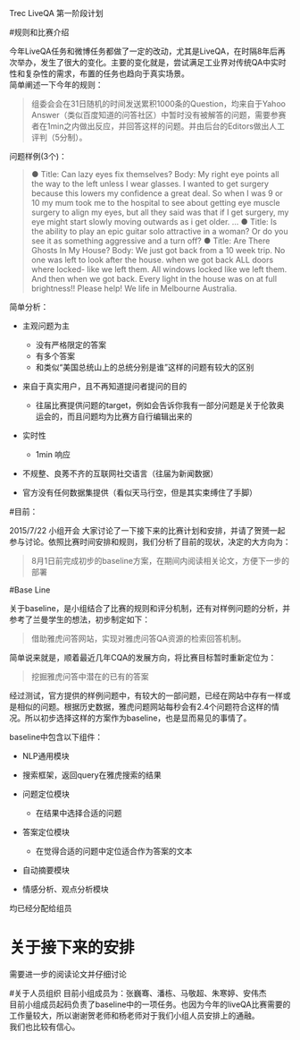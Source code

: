Trec LiveQA 第一阶段计划

#规则和比赛介绍

今年LiveQA任务和微博任务都做了一定的改动，尤其是LiveQA，在时隔8年后再次举办，发生了很大的变化。主要的变化就是，尝试满足工业界对传统QA中实时性和复杂性的需求，布置的任务也趋向于真实场景。  
简单阐述一下今年的规则：  
> 组委会会在31日随机的时间发送累积1000条的Question，均来自于Yahoo Answer（类似百度知道的问答社区）中暂时没有被解答的问题，需要参赛者在1min之内做出反应，并回答这样的问题。并由后台的Editors做出人工评判（5分制）。

问题样例(3个)：

>●   Title: Can lazy eyes fix themselves?
Body: My right eye points all the way to the left unless I wear glasses. I wanted to get surgery because this lowers my confidence a great deal. So when I was 9 or 10 my mum took me to the hospital to see about getting eye muscle surgery to align my eyes, but all they said was that if I get surgery, my eye might start slowly moving outwards as i get older. …
●   Title: Is the ability to play an epic guitar solo attractive in a woman? Or do you see it as something aggressive and a turn off?
●   Title: Are There Ghosts In My House?
Body: We just got back from a 10 week trip. No one was left to look after the house. when we got back ALL doors where locked- like we left them. All windows locked like we left them. And then when we got back. Every light in the house was on at full brightness!! Please help! We life in Melbourne Australia.

简单分析：  

* 主观问题为主  

	* 没有严格限定的答案  
	* 有多个答案  
	* 和类似“美国总统山上的总统分别是谁”这样的问题有较大的区别

* 来自于真实用户，且不再知道提问者提问的目的

	* 往届比赛提供问题的target，例如会告诉你我有一部分问题是关于伦敦奥运会的，而且问题均为比赛方自行编辑出来的

* 实时性

	* 1min 响应

* 不规整、良莠不齐的互联网社交语言（往届为新闻数据）
* 官方没有任何数据集提供（看似天马行空，但是其实束缚住了手脚）

#目前：

2015/7/22 小组开会
大家讨论了一下接下来的比赛计划和安排，并请了贺赟一起参与讨论。依照比赛时间安排和规则，我们分析了目前的现状，决定的大方向为：  
> 8月1日前完成初步的baseline方案，在期间内阅读相关论文，方便下一步的部署

#Base Line

关于baseline，是小组结合了比赛的规则和评分机制，还有对样例问题的分析，并参考了兰曼学生的想法，初步制定如下：
> 借助雅虎问答网站，实现对雅虎问答QA资源的检索回答机制。

简单说来就是，顺着最近几年CQA的发展方向，将比赛目标暂时重新定位为：
> 挖掘雅虎问答中潜在的已有的答案

经过测试，官方提供的样例问题中，有较大的一部问题，已经在网站中存有一样或是相似的问题。根据历史数据，雅虎问题网站每秒会有2.4个问题符合这样的情况。所以初步选择这样的方案作为baseline，也是显而易见的事情了。

baseline中包含以下组件：

* NLP通用模块
* 搜索框架，返回query在雅虎搜索的结果
* 问题定位模块
	
	* 在结果中选择合适的问题

* 答案定位模块
	
	* 在觉得合适的问题中定位适合作为答案的文本

* 自动摘要模块
* 情感分析、观点分析模块

均已经分配给组员

# 关于接下来的安排
需要进一步的阅读论文并仔细讨论

#关于人员组织
目前小组成员为：张巍骞、潘栋、马敬超、朱寒婷、安伟杰  
目前小组成员起码负责了baseline中的一项任务。也因为今年的liveQA比赛需要的工作量较大，所以谢谢贺老师和杨老师对于我们小组人员安排上的通融。  
我们也比较有信心。  
